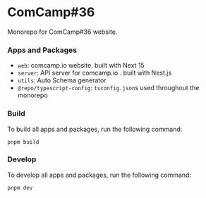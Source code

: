 # ComCamp#36

Monorepo for ComCamp#36 website.

### Apps and Packages

- `web`: comcamp.io website. built with Next 15
- `server`: API server for comcamp.io . built with Nest.js
- `utils`: Auto Schema generator
- `@repo/typescript-config`: `tsconfig.json`s used throughout the monorepo

### Build

To build all apps and packages, run the following command:

```
pnpm build
```

### Develop

To develop all apps and packages, run the following command:

```
pnpm dev
```